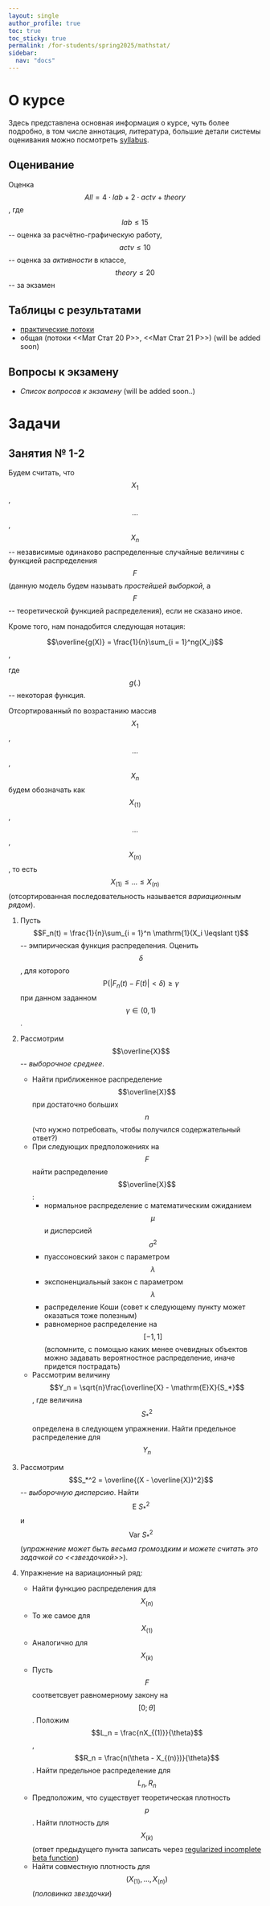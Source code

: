 ```yaml
---
layout: single
author_profile: true
toc: true
toc_sticky: true
permalink: /for-students/spring2025/mathstat/
sidebar:
  nav: "docs"
---
```


<script type="text/javascript" async
  src="https://cdn.mathjax.org/mathjax/latest/MathJax.js?config=TeX-MML-AM_CHTML">
</script>

# О курсе

Здесь представлена основная информация о курсе, чуть более подробно, в том числе аннотация, литература, большие детали системы оценивания можно посмотреть [syllabus](/assets/files/2025_spring_statistics_syllabus.pdf).

## Оценивание

Оценка $$All = 4\cdot lab + 2 \cdot actv + theory$$, где $$lab \leqslant 15$$ -- оценка за расчётно-графическую работу, $$actv \leqslant 10$$ -- оценка за *активности* в классе, $$theory \leqslant 20$$ -- за экзамен
## Таблицы с результатами

 - [практические потоки](https://docs.google.com/spreadsheets/d/1wgZRE6u5bChct3neMxj7JCzxIrk_ucJvVcs5wZMGnuA/)
 - общая (потоки <<Мат Стат 20 Р>>, <<Мат Стат 21 Р>>) (will be added soon)

## Вопросы к экзамену

- *Список вопросов к экзамену* (will be added soon..)

# Задачи

## Занятия № 1-2

Будем считать, что $$X_1$$, $$\dots$$, $$X_n$$ -- независимые одинаково распределенные случайные величины с
функцией распределения $$F$$ (данную модель будем называть *простейшей выборкой*, а $$F$$ -- теоретической функцией
распределения), если не сказано иное.

Кроме того, нам понадобится следующая нотация:

$$\overline{g(X)} = \frac{1}{n}\sum_{i = 1}^ng(X_i)$$,

где $$g(.)$$ -- некоторая функция.

Отсортированный по возрастанию массив $$X_1$$, $$\dots$$, $$X_n$$ будем обозначать как
$$X_{(1)}$$, $$\dots$$, $$X_{(n)}$$, то есть $$X_{(1)} \leq \ldots \leq X_{(n)}$$ (отсортированная последовательность
называется *вариационным рядом*).

1. Пусть $$F_n(t) = \frac{1}{n}\sum_{i = 1}^n \mathrm{1}(X_i \leqslant t)$$ -- эмпирическая функция распределения.
Оценить $$\delta$$, для которого $$\mathrm{P}(|F_n(t) - F(t)| < \delta) \geqslant \gamma$$ при данном заданном
$$\gamma \in (0, 1)$$.

2. Рассмотрим $$\overline{X}$$ -- *выборочное среднее*.
    - Найти приближенное распределение $$\overline{X}$$ при достаточно больших $$n$$ (что нужно потребовать, чтобы получился
    содержательный ответ?)
    - При следующих предположениях на $$F$$ найти распределение $$\overline{X}$$:
        - нормальное распределение с математическим ожиданием $$\mu$$ и дисперсией $$\sigma^2$$
        - пуассоновский закон с параметром $$\lambda$$
        - экспоненциальный закон с параметром $$\lambda$$
        - распределение Коши (совет к следующему пункту может оказаться тоже полезным)
        - равномерное распределение на $$[-1, 1]$$ (вспомните, с помощью каких менее очевидных объектов можно задавать
        вероятностное распределение, иначе придется пострадать)
    - Рассмотрим величину $$Y_n = \sqrt{n}\frac{\overline{X} - \mathrm{E}X}{S_*}$$, где величина $$S_*^2$$ определена в следующем упражнении.
    Найти предельное распределение для $$Y_n$$

3. Рассмотрим $$S_*^2 = \overline{(X - \overline{X})^2}$$ -- *выборочную дисперсию*. Найти
$$\mathrm{E}\ S_*^2$$ и $$\mathrm{Var}\ S_*^2$$ (*упражнение может быть весьма громоздким и можете считать это задачкой со <<звездочкой>>*).
4. Упражнение на вариационный ряд:
    - Найти функцию распределения для $$X_{(n)}$$
    - То же самое для $$X_{(1)}$$
    - Аналогично для $$X_{(k)}$$
    - Пусть $$F$$ соответсвует равномерному закону на $$[0; \theta]$$. Положим $$L_n = \frac{nX_{(1)}}{\theta}$$, $$R_n = \frac{n(\theta - X_{(n)})}{\theta}$$. Найти предельное распределение для $$L_n, R_n$$
    - Предположим, что существует теоретическая плотность $$p$$. Найти плотность для $$X_{(k)}$$
    (ответ предыдущего пункта записать через [regularized incomplete beta function](https://en.wikipedia.org/wiki/Beta_function#Incomplete_beta_function))
    - Найти совместную плотность для $$(X_{(1)}, \dots, X_{(n)})$$ (*половинка звездочки*)